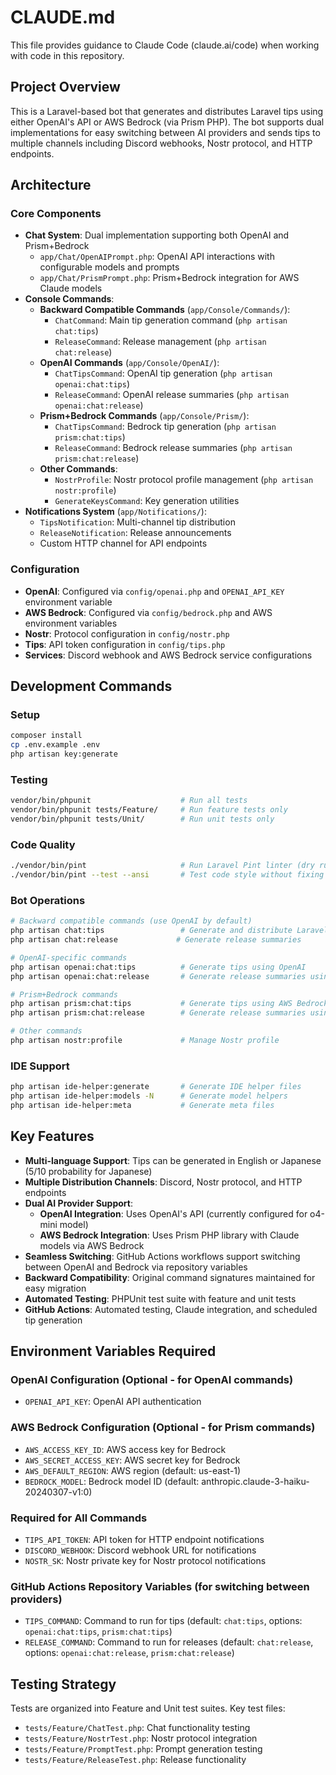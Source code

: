# CLAUDE.md

This file provides guidance to Claude Code (claude.ai/code) when working with code in this repository.

## Project Overview

This is a Laravel-based bot that generates and distributes Laravel tips using either OpenAI's API or AWS Bedrock (via Prism PHP). The bot supports dual implementations for easy switching between AI providers and sends tips to multiple channels including Discord webhooks, Nostr protocol, and HTTP endpoints.

## Architecture

### Core Components

- **Chat System**: Dual implementation supporting both OpenAI and Prism+Bedrock
  - `app/Chat/OpenAIPrompt.php`: OpenAI API interactions with configurable models and prompts
  - `app/Chat/PrismPrompt.php`: Prism+Bedrock integration for AWS Claude models
- **Console Commands**: 
  - **Backward Compatible Commands** (`app/Console/Commands/`):
    - `ChatCommand`: Main tip generation command (`php artisan chat:tips`)
    - `ReleaseCommand`: Release management (`php artisan chat:release`)
  - **OpenAI Commands** (`app/Console/OpenAI/`):
    - `ChatTipsCommand`: OpenAI tip generation (`php artisan openai:chat:tips`)
    - `ReleaseCommand`: OpenAI release summaries (`php artisan openai:chat:release`)
  - **Prism+Bedrock Commands** (`app/Console/Prism/`):
    - `ChatTipsCommand`: Bedrock tip generation (`php artisan prism:chat:tips`)
    - `ReleaseCommand`: Bedrock release summaries (`php artisan prism:chat:release`)
  - **Other Commands**:
    - `NostrProfile`: Nostr protocol profile management (`php artisan nostr:profile`)
    - `GenerateKeysCommand`: Key generation utilities
- **Notifications System** (`app/Notifications/`):
  - `TipsNotification`: Multi-channel tip distribution
  - `ReleaseNotification`: Release announcements
  - Custom HTTP channel for API endpoints

### Configuration

- **OpenAI**: Configured via `config/openai.php` and `OPENAI_API_KEY` environment variable
- **AWS Bedrock**: Configured via `config/bedrock.php` and AWS environment variables
- **Nostr**: Protocol configuration in `config/nostr.php`
- **Tips**: API token configuration in `config/tips.php`
- **Services**: Discord webhook and AWS Bedrock service configurations

## Development Commands

### Setup
```bash
composer install
cp .env.example .env
php artisan key:generate
```

### Testing
```bash
vendor/bin/phpunit                    # Run all tests
vendor/bin/phpunit tests/Feature/     # Run feature tests only
vendor/bin/phpunit tests/Unit/        # Run unit tests only
```

### Code Quality
```bash
./vendor/bin/pint                     # Run Laravel Pint linter (dry run)
./vendor/bin/pint --test --ansi       # Test code style without fixing
```

### Bot Operations
```bash
# Backward compatible commands (use OpenAI by default)
php artisan chat:tips                 # Generate and distribute Laravel tips
php artisan chat:release             # Generate release summaries

# OpenAI-specific commands
php artisan openai:chat:tips          # Generate tips using OpenAI
php artisan openai:chat:release       # Generate release summaries using OpenAI

# Prism+Bedrock commands  
php artisan prism:chat:tips           # Generate tips using AWS Bedrock
php artisan prism:chat:release        # Generate release summaries using AWS Bedrock

# Other commands
php artisan nostr:profile             # Manage Nostr profile
```

### IDE Support
```bash
php artisan ide-helper:generate       # Generate IDE helper files
php artisan ide-helper:models -N      # Generate model helpers
php artisan ide-helper:meta           # Generate meta files
```

## Key Features

- **Multi-language Support**: Tips can be generated in English or Japanese (5/10 probability for Japanese)
- **Multiple Distribution Channels**: Discord, Nostr protocol, and HTTP endpoints
- **Dual AI Provider Support**: 
  - **OpenAI Integration**: Uses OpenAI's API (currently configured for o4-mini model)
  - **AWS Bedrock Integration**: Uses Prism PHP library with Claude models via AWS Bedrock
- **Seamless Switching**: GitHub Actions workflows support switching between OpenAI and Bedrock via repository variables
- **Backward Compatibility**: Original command signatures maintained for easy migration
- **Automated Testing**: PHPUnit test suite with feature and unit tests
- **GitHub Actions**: Automated testing, Claude integration, and scheduled tip generation

## Environment Variables Required

### OpenAI Configuration (Optional - for OpenAI commands)
- `OPENAI_API_KEY`: OpenAI API authentication

### AWS Bedrock Configuration (Optional - for Prism commands)
- `AWS_ACCESS_KEY_ID`: AWS access key for Bedrock
- `AWS_SECRET_ACCESS_KEY`: AWS secret key for Bedrock  
- `AWS_DEFAULT_REGION`: AWS region (default: us-east-1)
- `BEDROCK_MODEL`: Bedrock model ID (default: anthropic.claude-3-haiku-20240307-v1:0)

### Required for All Commands
- `TIPS_API_TOKEN`: API token for HTTP endpoint notifications
- `DISCORD_WEBHOOK`: Discord webhook URL for notifications
- `NOSTR_SK`: Nostr private key for Nostr protocol notifications

### GitHub Actions Repository Variables (for switching between providers)
- `TIPS_COMMAND`: Command to run for tips (default: `chat:tips`, options: `openai:chat:tips`, `prism:chat:tips`)
- `RELEASE_COMMAND`: Command to run for releases (default: `chat:release`, options: `openai:chat:release`, `prism:chat:release`)

## Testing Strategy

Tests are organized into Feature and Unit test suites. Key test files:
- `tests/Feature/ChatTest.php`: Chat functionality testing
- `tests/Feature/NostrTest.php`: Nostr protocol integration
- `tests/Feature/PromptTest.php`: Prompt generation testing
- `tests/Feature/ReleaseTest.php`: Release functionality